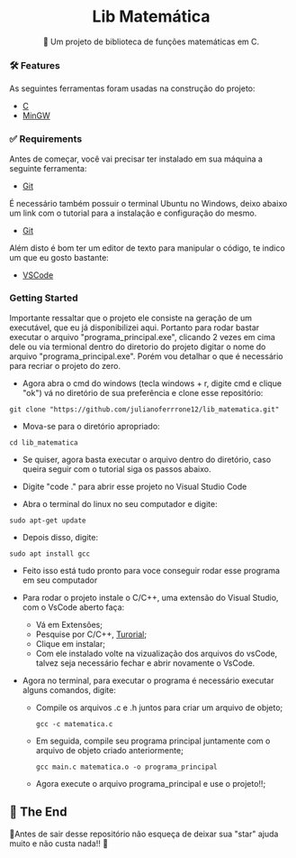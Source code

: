 <h1 align="center">
    Lib Matemática
</h1>
<p align="center">🚀 Um projeto de biblioteca de funções matemáticas em C.</p>

### 🛠 Features

As seguintes ferramentas foram usadas na construção do projeto:

- [C](https://awari.com.br/o-que-e-linguagem-c/)
- [MinGW](https://www.mingw-w64.org)

### ✅ Requirements

Antes de começar, você vai precisar ter instalado em sua máquina a seguinte ferramenta:<br />
- [Git](https://git-scm.com)<br />

É necessário também possuir o terminal Ubuntu no Windows, deixo abaixo um link com o tutorial para a instalação e configuração do mesmo.<br />
- [Git](https://www.hostgator.com.br/blog/como-ter-um-terminal-linux-no-windows-10/)<br />

Além disto é bom ter um editor de texto para manipular o código, te indico um que eu gosto bastante:<br />
- [VSCode](https://code.visualstudio.com/)

### Getting Started 

Importante ressaltar que o projeto ele consiste na geração de um executável, que eu já disponibilizei aqui. Portanto para rodar bastar executar o arquivo "programa_principal.exe", clicando 2 vezes em cima dele ou via termional dentro do diretorio do projeto digitar o nome do arquivo "programa_principal.exe". Porém vou detalhar o que é necessário para recriar o projeto do zero.

- Agora abra o cmd do windows (tecla windows + r, digite cmd e clique "ok") vá no diretório de sua preferência e clone esse repositório: 
```shell script
git clone "https://github.com/julianoferrrone12/lib_matematica.git"
```
- Mova-se para o diretório apropriado: 
```shell script
cd lib_matematica
```
- Se quiser, agora basta executar o arquivo dentro do diretório, caso queira seguir com o tutorial siga os passos abaixo.

- Digite "code ." para abrir esse projeto no Visual Studio Code

- Abra o terminal do linux no seu computador e digite:
```shell script
sudo apt-get update
```

- Depois disso, digite:
```shell script
sudo apt install gcc
```

- Feito isso está tudo pronto para voce conseguir rodar esse programa em seu computador
- Para rodar o projeto instale o C/C++, uma extensão do Visual Studio, com o VsCode aberto faça:
   - Vá em Extensões;
   - Pesquise por C/C++, [Turorial](https://code.visualstudio.com/docs/languages/cpp);
   - Clique em instalar;
   - Com ele instalado volte na vizualização dos arquivos do vsCode, talvez seja necessário fechar e abrir novamente o VsCode.

- Agora no terminal, para executar o programa é necessário executar alguns comandos, digite:
  - Compile os arquivos .c e .h juntos para criar um arquivo de objeto;
    ```shell script
    gcc -c matematica.c
    ```
  - Em seguida, compile seu programa principal juntamente com o arquivo de objeto criado anteriormente;
    ```shell script
    gcc main.c matematica.o -o programa_principal
    ```
  - Agora execute o arquivo programa_principal e use o projeto!!;

    
## 🚩 The End

🌟Antes de sair desse repositório não esqueça de deixar sua "star" ajuda muito e não custa nada!! 🌟



